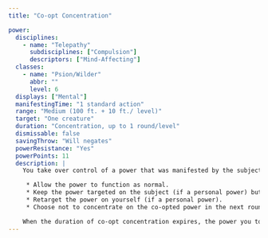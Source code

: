 ```yaml
---
title: "Co-opt Concentration"

power:
  disciplines:
    - name: "Telepathy"
      subdisciplines: ["Compulsion"]
      descriptors: ["Mind-Affecting"]
  classes:
    - name: "Psion/Wilder"
      abbr: ""
      level: 6
  displays: ["Mental"]
  manifestingTime: "1 standard action"
  range: "Medium (100 ft. + 10 ft./ level)"
  target: "One creature"
  duration: "Concentration, up to 1 round/level"
  dismissable: false
  savingThrow: "Will negates"
  powerResistance: "Yes"
  powerPoints: 11
  description: |
    You take over control of a power that was manifested by the subject and that must be maintained through concentration. Once you wrest control of the power from the subject, you have several options.

     * Allow the power to function as normal.
     * Keep the power targeted on the subject (if a personal power) but decide how the power fulfills its function each round.
     * Retarget the power on yourself (if a personal power).
     * Choose not to concentrate on the co-opted power in the next round, ending the power at that point.

    When the duration of co-opt concentration expires, the power you took control of ends (even if this would mean that the power ends earlier than normal).
---
```

